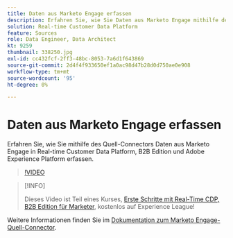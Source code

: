 ```yaml
---
title: Daten aus Marketo Engage erfassen
description: Erfahren Sie, wie Sie Daten aus Marketo Engage mithilfe des Quell-Connectors erfassen.
solution: Real-time Customer Data Platform
feature: Sources
role: Data Engineer, Data Architect
kt: 9259
thumbnail: 338250.jpg
exl-id: cc432fcf-2ff3-48bc-8053-7a6d1f643869
source-git-commit: 2d4f4f933650ef1a0ac98d47b28d0d750ae0e908
workflow-type: tm+mt
source-wordcount: '95'
ht-degree: 0%

---
```


# Daten aus Marketo Engage erfassen

Erfahren Sie, wie Sie mithilfe des Quell-Connectors Daten aus Marketo Engage in Real-time Customer Data Platform, B2B Edition und Adobe Experience Platform erfassen.

>[!VIDEO](https://video.tv.adobe.com/v/338250?quality=12&learn=on)

>[!INFO]
>
> Dieses Video ist Teil eines Kurses, [Erste Schritte mit Real-Time CDP, B2B Edition für Marketer](https://experienceleague.adobe.com/?recommended=ExperiencePlatform-U-1-2021.rtcdp.b2b), kostenlos auf Experience League!

Weitere Informationen finden Sie im [Dokumentation zum Marketo Engage-Quell-Connector](https://experienceleague.adobe.com/docs/experience-platform/sources/connectors/adobe-applications/marketo/marketo.html).
